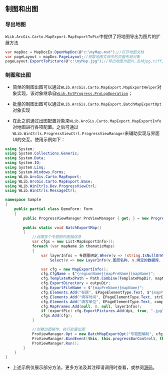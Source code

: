 ## 制图和出图

### 导出地图

​	`WLib.ArcGis.Carto.MapExport.MapExportToPic`中提供了将地图导出为图片的扩展方法

```C#
var mapDoc = MapDocEx.OpenMapDoc(@"c:\myMap.mxd");//打开地图文档
var pageLayout = mapDoc.PageLayout;//获取地图文档中的页面布局对象
pageLayout.ExportToPicture(@"c:\myMap.jpg");//导出地图为图片,支持jpg,tiff,bmp,emf,png,gif,pdf,eps,ai,svg
```

### 制图和出图

* 简单的制图出图可以通过`WLib.ArcGis.Carto.MapExport.MapExportHelper`对象实现，该对象继承自[`WLib.ExtProgress.ProLogOperation`](07数据处理模板.md)；

* 批量的制图出图可以通过`WLib.ArcGis.Carto.MapExport.BatchMapExportOpt`对象实现

* 在此之前通过出图配置对象来`WLib.ArcGis.Carto.MapExport.MapExportInfo`对地图进行各项配置。之后可通过`WLib.WinCtrls.ProgressViewCtrl.ProgressViewManager`来辅助实现与界面UI的交互。使用示例如下：

```C#
using System;
using System.Collections.Generic;
using System.Data;
using System.IO;
using System.Linq;
using System.Windows.Forms;
using WLib.ArcGis.Carto.MapExport;
using WLib.ArcGis.Carto.MapExport.Base;
using WLib.WinCtrls.Dev.ProgressViewCtrl;
using WLib.WinCtrls.MessageCtrl;

namespace Sample
{
	public partial class DemoForm: Form
    {
        public ProgressViewManager ProViewManager { get; } = new ProgressViewManager() { MessageAppend = true };
        
        public static void BatchExportMap()
        {
            //设置各个专题图的图幅信息
            var cfgs = new List<MapExportInfo>();
            foreach (var mapName in thematicMaps)
            {
                var layerInfos = 专题图绑定.Where(v => !string.IsNullOrWhiteSpace(v.绑定的图层) && v.专题图名称 == mapName).
                    Select(v => new LayerInfo(v.图层名称, v.绑定的数据库, v.绑定的图层)).ToArray();

                var cfg = new MapExportInfo();
                cfg.CfgName = $"{regionName}{mapPreName}{mapName}";
                cfg.TemplateMxdPath = Path.Combine(TemplateMapDir, mapName + ".mxd");
                cfg.ExportDirectory = outpuDir;
                cfg.ExportFileName = $"{mapPreName}{mapName}";
                cfg.Elements.Add("标题", EPageElementType.Text, $"{mapPreName}{mapName}");
                cfg.Elements.Add("填写时间", EPageElementType.Text, strDateTime);
                cfg.Elements.Add("填写单位", EPageElementType.Text, company);
                cfg.MapFrames.Add(null, 0, null, layerInfos);
                if (exportPic) cfg.ExportPictures.Add(dpi, true, ".jpg");
                cfgs.Add(cfg);
            }

            //创建出图操作，执行批量出图
            ProViewManager.Opt = new BatchMapExportOpt("专题图编制", cfgs);
            ProViewManager.BindEvent(this, this.progressBarControl1, this.textBox1, null, ChangeViews);
            ProViewManager.Run();
        }
    }
}
```

- 上述示例仅展示部分方法，更多方法及其注释请调用时查看，或参阅[源码]()。